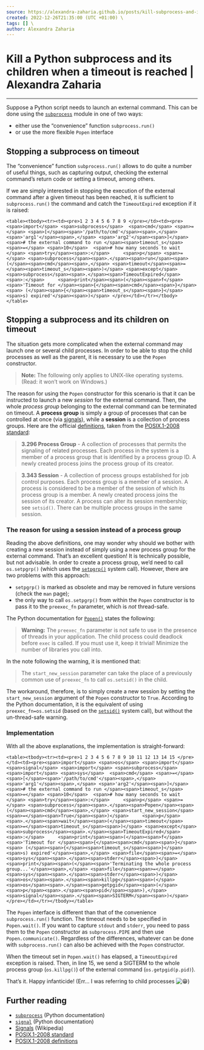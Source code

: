 ```yaml
---
source: https://alexandra-zaharia.github.io/posts/kill-subprocess-and-its-children-on-timeout-python/ \
created: 2022-12-26T21:35:00 (UTC +01:00) \
tags: [] \
author: Alexandra Zaharia
---
```

# Kill a Python subprocess and its children when a timeout is reached | Alexandra Zaharia
---
Suppose a Python script needs to launch an external command. This can be done using the [`subprocess`](https://docs.python.org/3/library/subprocess.html) module in one of two ways:

-   either use the “convenience” function `subprocess.run()`
-   or use the more flexible `Popen` interface

## Stopping a subprocess on timeout

The “convenience” function `subprocess.run()` allows to do quite a number of useful things, such as capturing output, checking the external command’s return code or setting a timeout, among others.

If we are simply interested in stopping the execution of the external command after a given timeout has been reached, it is sufficient to `subprocess.run()` the command and catch the `TimeoutExpired` exception if it is raised:

`<table><tbody><tr><td><pre>1 2 3 4 5 6 7 8 9 </pre></td><td><pre><span>import</span> <span>subprocess</span>  <span>cmd</span> <span>=</span> <span>[</span><span>'/path/to/cmd'</span><span>,</span> <span>'arg1'</span><span>,</span> <span>'arg2'</span><span>]</span>  <span># the external command to run </span><span>timeout_s</span> <span>=</span> <span>10</span>  <span># how many seconds to wait  </span> <span>try</span><span>:</span>     <span>p</span> <span>=</span> <span>subprocess</span><span>.</span><span>run</span><span>(</span><span>cmd</span><span>,</span> <span>timeout</span><span>=</span><span>timeout_s</span><span>)</span> <span>except</span> <span>subprocess</span><span>.</span><span>TimeoutExpired</span><span>:</span>     <span>print</span><span>(</span><span>f</span><span>'Timeout for </span><span>{</span><span>cmd</span><span>}</span><span> (</span><span>{</span><span>timeout_s</span><span>}</span><span>s) expired'</span><span>)</span> </pre></td></tr></tbody></table>`

## Stopping a subprocess and its children on timeout

The situation gets more complicated when the external command may launch one or several child processes. In order to be able to stop the child processes as well as the parent, it is necessary to use the `Popen` constructor.

> **Note:** The following only applies to UNIX-like operating systems. (Read: it won’t work on Windows.)

The reason for using the `Popen` constructor for this scenario is that it can be instructed to launch a new _session_ for the external command. Then, the whole _process group_ belonging to the external command can be terminated on timeout. A **process group** is simply a group of processes that can be controlled at once (via [signals](https://en.wikipedia.org/wiki/Signal_(IPC))), while a **session** is a collection of process groups. Here are the official [definitions](https://pubs.opengroup.org/onlinepubs/9699919799/basedefs/V1_chap03.html), taken from the [POSIX.1-2008 standard](https://pubs.opengroup.org/onlinepubs/9699919799/):

> **3.296 Process Group** - A collection of processes that permits the signaling of related processes. Each process in the system is a member of a process group that is identified by a process group ID. A newly created process joins the process group of its creator.

> **3.343 Session** - A collection of process groups established for job control purposes. Each process group is a member of a session. A process is considered to be a member of the session of which its process group is a member. A newly created process joins the session of its creator. A process can alter its session membership; see `setsid()`. There can be multiple process groups in the same session.

### The reason for using a session instead of a process group

Reading the above definitions, one may wonder why should we bother with creating a new session instead of simply using a new process group for the external command. That’s an excellent question! It is technically possible, but not advisable. In order to create a process group, we’d need to call `os.setpgrp()` (which uses the [`setpgrp()`](https://pubs.opengroup.org/onlinepubs/9699919799/functions/setpgrp.html) system call). However, there are two problems with this approach:

-   `setpgrp()` is marked as obsolete and may be removed in future versions (check the `man` page);
-   the only way to call `os.setpgrp()` from within the `Popen` constructor is to pass it to the `preexec_fn` parameter, which is _not_ thread-safe.

The Python documentation for [`Popen()`](https://docs.python.org/3/library/subprocess.html#subprocess.Popen) states the following:

> **Warning:** The `preexec_fn` parameter is not safe to use in the presence of threads in your application. The child process could deadlock before `exec` is called. If you must use it, keep it trivial! Minimize the number of libraries you call into.

In the note following the warning, it is mentioned that:

> The `start_new_session` parameter can take the place of a previously common use of `preexec_fn` to call `os.setsid()` in the child.

The workaround, therefore, is to simply create a new session by setting the `start_new_session` argument of the `Popen` constructor to `True`. According to the Python documentation, it is the equivalent of using `preexec_fn=os.setsid` (based on the [`setsid()`](https://pubs.opengroup.org/onlinepubs/009604599/functions/setsid.html) system call), but without the un-thread-safe warning.

### Implementation

With all the above explanations, the implementation is straight-forward:

`<table><tbody><tr><td><pre>1 2 3 4 5 6 7 8 9 10 11 12 13 14 15 </pre></td><td><pre><span>import</span> <span>os</span> <span>import</span> <span>signal</span> <span>import</span> <span>subprocess</span> <span>import</span> <span>sys</span>  <span>cmd</span> <span>=</span> <span>[</span><span>'/path/to/cmd'</span><span>,</span> <span>'arg1'</span><span>,</span> <span>'arg2'</span><span>]</span>  <span># the external command to run </span><span>timeout_s</span> <span>=</span> <span>10</span>  <span># how many seconds to wait  </span> <span>try</span><span>:</span>     <span>p</span> <span>=</span> <span>subprocess</span><span>.</span><span>Popen</span><span>(</span><span>cmd</span><span>,</span> <span>start_new_session</span><span>=</span><span>True</span><span>)</span>     <span>p</span><span>.</span><span>wait</span><span>(</span><span>timeout</span><span>=</span><span>timeout_s</span><span>)</span> <span>except</span> <span>subprocess</span><span>.</span><span>TimeoutExpired</span><span>:</span>     <span>print</span><span>(</span><span>f</span><span>'Timeout for </span><span>{</span><span>cmd</span><span>}</span><span> (</span><span>{</span><span>timeout_s</span><span>}</span><span>s) expired'</span><span>,</span> <span>file</span><span>=</span><span>sys</span><span>.</span><span>stderr</span><span>)</span>     <span>print</span><span>(</span><span>'Terminating the whole process group...'</span><span>,</span> <span>file</span><span>=</span><span>sys</span><span>.</span><span>stderr</span><span>)</span>     <span>os</span><span>.</span><span>killpg</span><span>(</span><span>os</span><span>.</span><span>getpgid</span><span>(</span><span>p</span><span>.</span><span>pid</span><span>),</span> <span>signal</span><span>.</span><span>SIGTERM</span><span>)</span> </pre></td></tr></tbody></table>`

The `Popen` interface is different than that of the convenience `subprocess.run()` function. The timeout needs to be specified in `Popen.wait()`. If you want to capture `stdout` and `stderr`, you need to pass them to the `Popen` constructor as `subprocess.PIPE` and then use `Popen.communicate()`. Regardless of the differences, whatever can be done with `subprocess.run()` can also be achieved with the `Popen` constructor.

When the timeout set in `Popen.wait()` has elapsed, a `TimeoutExpired` exception is raised. Then, in line 15, we send a SIGTERM to the whole process group (`os.killpg()`) of the external command (`os.getpgid(p.pid)`).

That’s it. Happy infanticide! (Err… I was referring to child processes ![:grin:](https://github.githubassets.com/images/icons/emoji/unicode/1f601.png ":grin:"))

## Further reading

-   [`subprocess`](https://docs.python.org/3/library/subprocess.html) (Python documentation)
-   [`signal`](https://docs.python.org/3/library/signal.html) (Python documentation)
-   [Signals](https://en.wikipedia.org/wiki/Signal_(IPC)) (Wikipedia)
-   [POSIX.1-2008 standard](https://pubs.opengroup.org/onlinepubs/9699919799/)
-   [POSIX.1-2008 definitions](https://pubs.opengroup.org/onlinepubs/9699919799/basedefs/V1_chap03.html)
